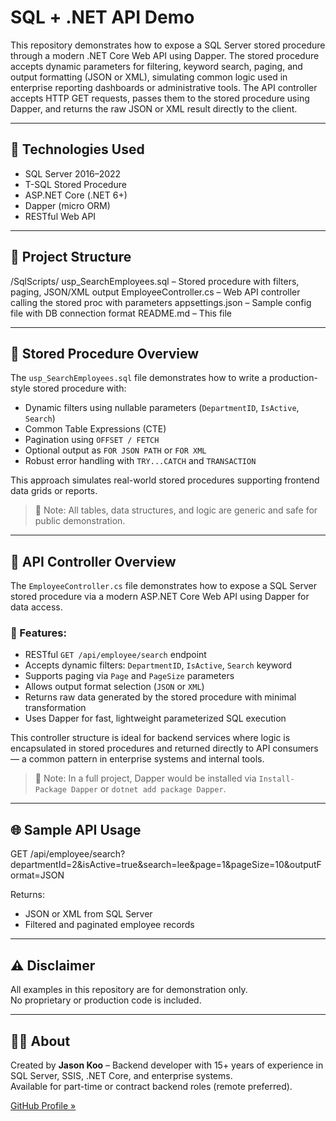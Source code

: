 # SQL + .NET API Demo

This repository demonstrates how to expose a SQL Server stored procedure through a modern .NET Core Web API using Dapper.
The stored procedure accepts dynamic parameters for filtering, keyword search, paging, and output formatting (JSON or XML), simulating common logic used in enterprise reporting dashboards or administrative tools.
The API controller accepts HTTP GET requests, passes them to the stored procedure using Dapper, and returns the raw JSON or XML result directly to the client.

---

## 🔧 Technologies Used

- SQL Server 2016–2022
- T-SQL Stored Procedure
- ASP.NET Core (.NET 6+)
- Dapper (micro ORM)
- RESTful Web API

---

## 📁 Project Structure
/SqlScripts/
usp_SearchEmployees.sql     – Stored procedure with filters, paging, JSON/XML output
EmployeeController.cs          – Web API controller calling the stored proc with parameters
appsettings.json               – Sample config file with DB connection format
README.md                      – This file

---

## 🧠 Stored Procedure Overview

The `usp_SearchEmployees.sql` file demonstrates how to write a production-style stored procedure with:

- Dynamic filters using nullable parameters (`DepartmentID`, `IsActive`, `Search`)
- Common Table Expressions (CTE)
- Pagination using `OFFSET / FETCH`
- Optional output as `FOR JSON PATH` or `FOR XML`
- Robust error handling with `TRY...CATCH` and `TRANSACTION`

This approach simulates real-world stored procedures supporting frontend data grids or reports.

> 🔐 Note: All tables, data structures, and logic are generic and safe for public demonstration.

---

## 📘 API Controller Overview

The `EmployeeController.cs` file demonstrates how to expose a SQL Server stored procedure via a modern ASP.NET Core Web API using Dapper for data access.

### 🔧 Features:
- RESTful `GET /api/employee/search` endpoint
- Accepts dynamic filters: `DepartmentID`, `IsActive`, `Search` keyword
- Supports paging via `Page` and `PageSize` parameters
- Allows output format selection (`JSON` or `XML`)
- Returns raw data generated by the stored procedure with minimal transformation
- Uses Dapper for fast, lightweight parameterized SQL execution

This controller structure is ideal for backend services where logic is encapsulated in stored procedures and returned directly to API consumers — a common pattern in enterprise systems and internal tools.

> 📎 Note: In a full project, Dapper would be installed via `Install-Package Dapper` or `dotnet add package Dapper`.

---

## 🌐 Sample API Usage
GET /api/employee/search?departmentId=2&isActive=true&search=lee&page=1&pageSize=10&outputFormat=JSON

Returns:
- JSON or XML from SQL Server
- Filtered and paginated employee records

---

## ⚠️ Disclaimer

All examples in this repository are for demonstration only.  
No proprietary or production code is included.

---

## 👨‍💻 About

Created by **Jason Koo** – Backend developer with 15+ years of experience in SQL Server, SSIS, .NET Core, and enterprise systems.  
Available for part-time or contract backend roles (remote preferred).

[GitHub Profile »](https://github.com/jhskoo)
